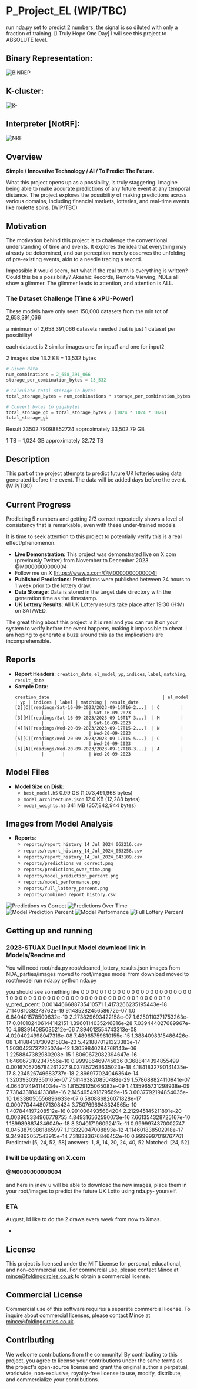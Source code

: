 # P_Project_EL (WIP/TBC)
run nda.py set to predict 2 numbers, the signal is so diluted with only a fraction of training. [I Truly Hope One Day] I will see this project to ABSOLUTE level.

## Binary Representation:
![BINREP](x_demo_results/binrep.gif)

## K-cluster:
![K-](x_demo_results/k-cluster.png)

## Interpreter [NotRF]:
![NRF](x_demo_results/interpreter.png)


## Overview
**Simple / Innovative Technology / AI / To Predict The Future.**

What this project opens up as a possibility, is truly staggering. Imagine being able to make accurate predictions of any future event at any temporal distance. The project explores the possibility of making predictions across various domains, including financial markets, lotteries, and real-time events like roulette spins. (WIP/TBC)

## Motivation
The motivation behind this project is to challenge the conventional understanding of time and events. It explores the idea that everything may already be determined, and our perception merely observes the unfolding of pre-existing events, akin to a needle tracing a record.

Impossible it would seem, but what if the real truth is everything is written? Could this be a possibility? Akashic Records, Remote Viewing, NDEs all show a glimmer. The glimmer leads to attention, and attention is ALL.

### The Dataset Challenge [Time & xPU-Power] 
These models have only seen 150,000 datasets from the min tot of 2,658,391,066 

a minimum of 2,658,391,066 datasets needed that is just 1 dataset per possibility! 

each dataset is 2 similar images one for input1 and one for input2

2 images size 13.2 KB = 13,532 bytes
```python
# Given data
num_combinations = 2_658_391_066
storage_per_combination_bytes = 13_532

# Calculate total storage in bytes
total_storage_bytes = num_combinations * storage_per_combination_bytes

# Convert bytes to gigabytes
total_storage_gb = total_storage_bytes / (1024 * 1024 * 1024)
total_storage_gb
```
Result
33502.79098852724
approximately 33,502.79 GB

1 TB = 1,024 GB
approximately 32.72 TB



## Description
This part of the project attempts to predict future UK lotteries using data generated before the event. The data will be added days before the event. (WIP/TBC)

## Current Progress
Predicting 5 numbers and getting 2/3 correct repeatedly shows a level of consistency that is remarkable, even with these under-trained models.

It is time to seek attention to this project to potentially verify this is a real effect/phenomenon.

- **Live Demonstration**: This project was demonstrated live on X.com (previously Twitter) from November to December 2023. @M0000000000004
- Follow me on X [https://www.x.com/@M0000000000004]
- **Published Predictions**: Predictions were published between 24 hours to 1 week prior to the lottery draw.
- **Data Storage**: Data is stored in the target date directory with the generation time as the timestamp.
- **UK Lottery Results**: All UK Lottery results take place after 19:30 (H:M) on SAT/WED.

The great thing about this project is it is real and you can run it on your system to verify before the event happens, making it impossible to cheat. I am hoping to generate a buzz around this as the implications are incomprehensible.

## Reports
- **Report Headers**: `creation_date`, `el_model`, `yp`, `indices`, `label`, `matching`, `result_date`
- **Sample Data**:
    ```
    creation_date                                           | el_model | yp | indices | label | matching | result_date
    [2][C][readings/Sat-16-09-2023/2023-09-16T16-2...]  | C        |    |         |       |         | Sat-16-09-2023
    [3][M][readings/Sat-16-09-2023/2023-09-16T17-3...]  | M        |    |         |       |         | Sat-16-09-2023
    [4][N][readings/Wed-20-09-2023/2023-09-17T15-2...]  | N        |    |         |       |         | Wed-20-09-2023
    [5][C][readings/Wed-20-09-2023/2023-09-17T15-5...]  | C        |    |         |       |         | Wed-20-09-2023
    [6][A][readings/Wed-20-09-2023/2023-09-17T18-3...]  | A        |    |         |       |         | Wed-20-09-2023
    ```

## Model Files
- **Model Size on Disk**:
    - `best_model.h5`  0.99 GB (1,073,491,968 bytes)
    - `model_architecture.json` 12.0 KB (12,288 bytes)
    - `model_weights.h5` 341 MB (357,842,944 bytes)

## Images from Model Analysis
- **Reports**:
    - `reports/report_history_14_Jul_2024_062216.csv`
    - `reports/report_history_14_Jul_2024_053258.csv`
    - `reports/report_history_14_Jul_2024_043109.csv`
    - `reports/predictions_vs_correct.png`
    - `reports/predictions_over_time.png`
    - `reports/model_prediction_percent.png`
    - `reports/model_performance.png`
    - `reports/full_lottery_percent.png`
    - `reports/combined_report_history.csv`

![Predictions vs Correct](reports/predictions_vs_correct.png)
![Predictions Over Time](reports/predictions_over_time.png)
![Model Prediction Percent](reports/model_prediction_percent.png)
![Model Performance](reports/model_performance.png)
![Full Lottery Percent](reports/full_lottery_percent.png)

## Getting up and running
### 2023-STUAX Duel Input Model download link in Models/Readme.md

You will need 
root/nda.py
root/cleaned_lottery_results.json
images from NDA_parties/images moved to root/images
model from download moved to root/model
run nda.py
python nda.py

you should see something like
0 0 0 0 0 1 0 0 0 0 0 0 0 0 0 0 0 0 0 0 0 0 0 0 1 0 0 0 0 0 0 0 0 0 0 0 0 0 0 0 0 0 0 0 0 0 0 0 0 0 0 0 1 0 0 0 0 0 1 0 
y_pred_pcent: 0.0014466688735410571 1.4173266235195443e-18 7.114081038273762e-19 9.143528245658672e-07 1.0 6.840401578500632e-10 2.273829693422158e-07 1.6250110371753263e-17 0.010102406144142151 1.3960114035246816e-28 7.039444027689967e-10 4.683914085035212e-06 7.894012554743313e-08 4.0204024998047316e-08 7.48965759610155e-15 1.3884098315486426e-08 1.4188431730921583e-23 5.4218870121323383e-17 1.5030423737225074e-12 1.3059840284768143e-06 1.2258847382980208e-15 1.8060672082394647e-16 1.6460673102347556e-10 0.999986469745636 0.3688414394855499 0.0016705705784261227 9.037857263635023e-18 4.1841832790141435e-17 8.234526749683737e-18 2.896977024046364e-14 1.320393039350165e-07 7.511463820850488e-29 1.578688824110941e-07 4.064017494114034e-15 1.81529125065083e-09 1.4135965731298938e-09 7.738433184413388e-16 2.145495491879569e-15 3.6037792194854035e-10 1.6338050556896633e-07 6.580886826071828e-17 0.0007704448071308434 3.7507696948324565e-10 1.407844197208512e-16 0.9910064935684204 2.212945145211891e-20 0.003965334966778755 4.849316562590073e-16 7.661354328725167e-10 1.1899898874346049e-18 8.304017196092417e-11 0.9999974370002747 0.04538793861865997 1.113329047008893e-12 4.114601838502918e-17 9.349862057543915e-14 7.318383676846452e-10 0.9999997019767761 
Predicted: [5, 24, 52, 58]
answers: 1, 8, 14, 20, 24, 40, 52
Matched: [24, 52]

### I will be updating on X.com

#### @M0000000000004

and here in /new u will be able to download the new images, place them in your root/images to predict the future UK Lotto using nda.py- yourself.

### ETA 
August, Id like to do the 2 draws every week from now to Xmas.

-

## License
This project is licensed under the MIT License for personal, educational, and non-commercial use. For commercial use, please contact Mince at mince@foldingcircles.co.uk to obtain a commercial license.

## Commercial License
Commercial use of this software requires a separate commercial license. To inquire about commercial licenses, please contact Mince at mince@foldingcircles.co.uk.

## Contributing
We welcome contributions from the community! By contributing to this project, you agree to license your contributions under the same terms as the project's open-source license and grant the original author a perpetual, worldwide, non-exclusive, royalty-free license to use, modify, distribute, and commercialize your contributions.
